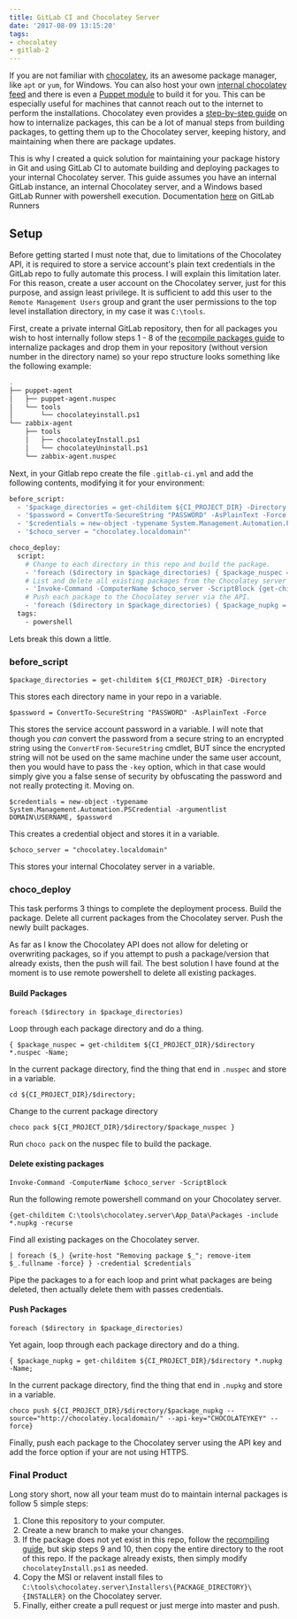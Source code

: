 ```yaml
---
title: GitLab CI and Chocolatey Server
date: '2017-08-09 13:15:20'
tags:
- chocolatey
- gitlab-2
---
```


If you are not familiar with [chocolatey](https://chocolatey.org/), its an awesome package manager, like `apt` or `yum`, for Windows. You can also host your own [internal chocolatey feed](https://github.com/chocolatey/choco/wiki/How-To-Host-Feed) and there is even a [Puppet module](https://forge.puppet.com/chocolatey/chocolatey_server) to build it for you. This can be especially useful for machines that cannot reach out to the internet to perform the installations. Chocolatey even provides a [step-by-step guide](https://chocolatey.org/docs/how-to-recompile-packages) on how to internalize packages, this can be a lot of manual steps from building packages, to getting them up to the Chocolatey server, keeping history, and maintaining when there are package updates.


This is why I created a quick solution for maintaining your package history in Git and using GitLab CI to automate building and deploying packages to your internal Chocolatey server. This guide assumes you have an internal GitLab instance, an internal Chocolatey server, and a Windows based GitLab Runner with powershell execution. Documentation [here](https://docs.gitlab.com/runner/) on GitLab Runners

## Setup

Before getting started I must note that, due to limitations of the Chocolatey API, it is required to store a service account's plain text credentials in the GitLab repo to fully automate this process. I will explain this limitation later. For this reason, create a user account on the Chocolatey server, just for this purpose, and assign least privilege. It is sufficient to add this user to the `Remote Management Users` group and grant the user permissions to the top level installation directory, in my case it was `C:\tools`.

First, create a private internal GitLab repository, then for all packages you wish to host internally follow steps 1 - 8 of the [recompile packages guide](https://chocolatey.org/docs/how-to-recompile-packages) to internalize packages and drop them in your repository (without version number in the directory name) so your repo structure looks something like the following example:

```bash
.
├── puppet-agent
│   ├── puppet-agent.nuspec
│   └── tools
│       └── chocolateyinstall.ps1
└── zabbix-agent
    ├── tools
    │   ├── chocolateyInstall.ps1
    │   └── chocolateyUninstall.ps1
    └── zabbix-agent.nuspec
```

Next, in your Gitlab repo create the file `.gitlab-ci.yml` and add the following contents, modifying it  for your environment:

```bash
before_script:
  - '$package_directories = get-childitem ${CI_PROJECT_DIR} -Directory'
  - '$password = ConvertTo-SecureString "PASSWORD" -AsPlainText -Force'
  - '$credentials = new-object -typename System.Management.Automation.PSCredential -argumentlist DOMAIN\USERNAME, $password'
  - '$choco_server = "chocolatey.localdomain"'

choco_deploy:
  script:
    # Change to each directory in this repo and build the package.
    - 'foreach ($directory in $package_directories) { $package_nuspec = get-childitem ${CI_PROJECT_DIR}/$directory *.nuspec -Name; cd ${CI_PROJECT_DIR}/$directory; choco pack ${CI_PROJECT_DIR}/$directory/$package_nuspec }'
    # List and delete all existing packages from the Chocolatey server via remote powershell.
    - 'Invoke-Command -ComputerName $choco_server -ScriptBlock {get-childitem C:\tools\chocolatey.server\App_Data\Packages -include *.nupkg -recurse | foreach ($_) {write-host "Removing package $_"; remove-item $_.fullname -force} } -credential $credentials'
    # Push each package to the Chocolatey server via the API.
    - 'foreach ($directory in $package_directories) { $package_nupkg = get-childitem ${CI_PROJECT_DIR}/$directory *.nupkg -Name; choco push ${CI_PROJECT_DIR}/$directory/$package_nupkg --source="http://chocolatey.localdomain/" --api-key="CHOCOLATEYKEY" --force}'
  tags:
    - powershell
```

Lets break this down a little.

### before_script

`$package_directories = get-childitem ${CI_PROJECT_DIR} -Directory`

This stores each directory name in your repo in a variable.

`$password = ConvertTo-SecureString "PASSWORD" -AsPlainText -Force`

This stores the service account password in a variable. I will note that though you _can_ convert the password from a secure string to an encrypted string using the `ConvertFrom-SecureString` cmdlet, BUT since the encrypted string will not be used on the same machine under the same user account, then you would have to pass the `-key` option, which in that case would simply give you a false sense of security by obfuscating the password and not really protecting it. Moving on.

`$credentials = new-object -typename System.Management.Automation.PSCredential -argumentlist DOMAIN\USERNAME, $password`

This creates a credential object and stores it in a variable.

`$choco_server = "chocolatey.localdomain"`

This stores your internal Chocolatey server in a variable.

### choco_deploy

This task performs 3 things to complete the deployment process. Build the package. Delete all current packages from the Chocolatey server. Push the newly built packages.

As far as I know the Chocolatey API does not allow for deleting or overwriting packages, so if you attempt to push a package/version that already exists, then the push will fail. The best solution I have found at the moment is to use remote powershell to delete all existing packages.

#### Build Packages

`foreach ($directory in $package_directories)`

Loop through each package directory and do a thing.

`{ $package_nuspec = get-childitem ${CI_PROJECT_DIR}/$directory *.nuspec -Name;`

In the current package directory, find the thing that end in `.nuspec` and store in a variable.

`cd ${CI_PROJECT_DIR}/$directory;`

Change to the current package directory

`choco pack ${CI_PROJECT_DIR}/$directory/$package_nuspec }`

Run `choco pack` on the nuspec file to build the package.


#### Delete existing packages

`Invoke-Command -ComputerName $choco_server -ScriptBlock`

Run the following remote powershell command on your Chocolatey server.

`{get-childitem C:\tools\chocolatey.server\App_Data\Packages -include *.nupkg -recurse`

Find all existing packages on the Chocolatey server.

`| foreach ($_) {write-host "Removing package $_"; remove-item $_.fullname -force} } -credential $credentials`

Pipe the packages to a for each loop and print what packages are being deleted, then actually delete them with passes credentials.

#### Push Packages

`foreach ($directory in $package_directories)`

Yet again, loop through each package directory and do a thing.

`{ $package_nupkg = get-childitem ${CI_PROJECT_DIR}/$directory *.nupkg -Name;`

In the current package directory, find the thing that end in `.nupkg` and store in a variable.

`choco push ${CI_PROJECT_DIR}/$directory/$package_nupkg --source="http://chocolatey.localdomain/" --api-key="CHOCOLATEYKEY" --force}`

Finally, push each package to the Chocolatey server using the API key and add the force option if your are not using HTTPS.


### Final Product

Long story short, now all your team must do to maintain internal packages is follow 5 simple steps:

1. Clone this repository to your computer.
1. Create a new branch to make your changes.
1. If the package does not yet exist in this repo, follow the [recompiling guide](https://github.com/chocolatey/choco/wiki/How-To-Recompile-Packages#how-to-internalizerecompile-an-existing-package-manually), but skip steps 9 and 10, then copy the entire directory to the root of this repo. If the package already exists, then simply modify `chocolateyInstall.ps1` as needed.
1. Copy the MSI or relavent install files to `C:\tools\chocolatey.server\Installers\{PACKAGE_DIRECTORY}\{INSTALLER}` on the Chocolatey server.
1. Finally, either create a pull request or just merge into master and push.